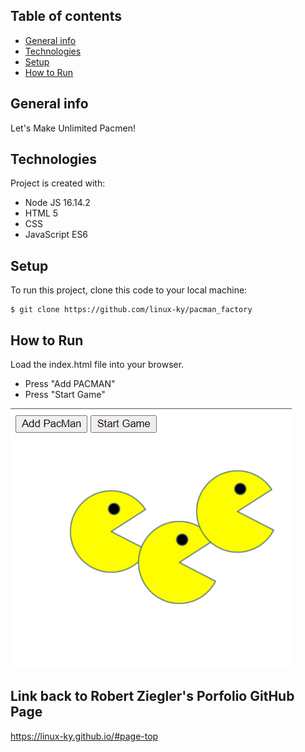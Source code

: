## Table of contents
* [General info](#general-info)
* [Technologies](#technologies)
* [Setup](#setup)
* [How to Run](#how-to-run)

## General info
Let's Make Unlimited Pacmen!
	
## Technologies
Project is created with:
* Node JS 16.14.2
* HTML 5
* CSS
* JavaScript ES6
	
## Setup
To run this project, clone this code to your local machine:
```
$ git clone https://github.com/linux-ky/pacman_factory
```

## How to Run
Load the index.html file into your browser.
* Press "Add PACMAN"
* Press "Start Game"

![Pacman Factory](images/Pacman_game.png?raw=true "Pacman Factory")

## Link back to Robert Ziegler's Porfolio GitHub Page
https://linux-ky.github.io/#page-top

